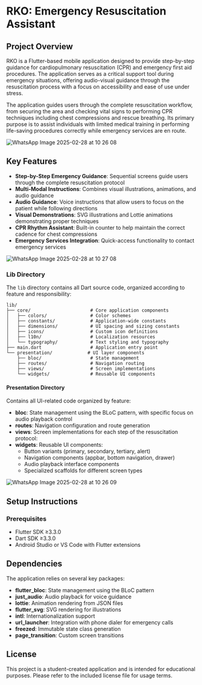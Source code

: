 # RKO: Emergency Resuscitation Assistant

## Project Overview

RKO is a Flutter-based mobile application designed to provide step-by-step guidance for cardiopulmonary resuscitation (CPR) and emergency first aid procedures. The application serves as a critical support tool during emergency situations, offering audio-visual guidance through the resuscitation process with a focus on accessibility and ease of use under stress.

The application guides users through the complete resuscitation workflow, from securing the area and checking vital signs to performing CPR techniques including chest compressions and rescue breathing. Its primary purpose is to assist individuals with limited medical training in performing life-saving procedures correctly while emergency services are en route.

![WhatsApp Image 2025-02-28 at 10 26 08](https://github.com/user-attachments/assets/120b69d7-33d6-4bd7-b82a-362a3b8f78ed)

## Key Features

- **Step-by-Step Emergency Guidance**: Sequential screens guide users through the complete resuscitation protocol
- **Multi-Modal Instructions**: Combines visual illustrations, animations, and audio guidance
- **Audio Guidance**: Voice instructions that allow users to focus on the patient while following directions
- **Visual Demonstrations**: SVG illustrations and Lottie animations demonstrating proper techniques
- **CPR Rhythm Assistant**: Built-in counter to help maintain the correct cadence for chest compressions
- **Emergency Services Integration**: Quick-access functionality to contact emergency services

![WhatsApp Image 2025-02-28 at 10 27 08](https://github.com/user-attachments/assets/ae74a2b2-26fb-4a7b-90bb-23a3bfab2c1f)


### Lib Directory

The `lib` directory contains all Dart source code, organized according to feature and responsibility:

```
lib/
├── core/                      # Core application components
│   ├── colors/                # Color schemes
│   ├── constants/             # Application-wide constants
│   ├── dimensions/            # UI spacing and sizing constants
│   ├── icons/                 # Custom icon definitions
│   ├── l10n/                  # Localization resources
│   └── typography/            # Text styling and typography
├── main.dart                  # Application entry point
└── presentation/             # UI layer components
    ├── bloc/                  # State management
    ├── routes/                # Navigation routing
    ├── views/                 # Screen implementations
    └── widgets/               # Reusable UI components
```

#### Presentation Directory
Contains all UI-related code organized by feature:

- **bloc**: State management using the BLoC pattern, with specific focus on audio playback control
- **routes**: Navigation configuration and route generation
- **views**: Screen implementations for each step of the resuscitation protocol:
- **widgets**: Reusable UI components:
  - Button variants (primary, secondary, tertiary, alert)
  - Navigation components (appbar, bottom navigation, drawer)
  - Audio playback interface components
  - Specialized scaffolds for different screen types

![WhatsApp Image 2025-02-28 at 10 26 09](https://github.com/user-attachments/assets/5c3a458f-6fe8-4146-aae8-1db5cbf63ba9)

## Setup Instructions

### Prerequisites
- Flutter SDK ≥3.3.0
- Dart SDK ≥3.3.0
- Android Studio or VS Code with Flutter extensions

## Dependencies

The application relies on several key packages:

- **flutter_bloc**: State management using the BLoC pattern
- **just_audio**: Audio playback for voice guidance
- **lottie**: Animation rendering from JSON files
- **flutter_svg**: SVG rendering for illustrations
- **intl**: Internationalization support
- **url_launcher**: Integration with phone dialer for emergency calls
- **freezed**: Immutable state class generation
- **page_transition**: Custom screen transitions

## License

This project is a student-created application and is intended for educational purposes. Please refer to the included license file for usage terms.
